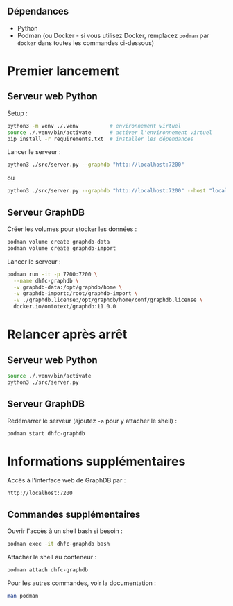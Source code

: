 ## Dépendances
- Python
- Podman (ou Docker - si vous utilisez Docker, remplacez `podman` par `docker` dans toutes les commandes ci-dessous)

# Premier lancement

## Serveur web Python

Setup :
```bash
python3 -m venv ./.venv          # environnement virtuel
source ./.venv/bin/activate      # activer l'environnement virtuel
pip install -r requirements.txt  # installer les dépendances
```

Lancer le serveur :
```bash
python3 ./src/server.py --graphdb "http://localhost:7200" 
```
ou
```bash
python3 ./src/server.py --graphdb "http://localhost:7200" --host "localhost" --port 5000
```

## Serveur GraphDB

Créer les volumes pour stocker les données :
```bash
podman volume create graphdb-data
podman volume create graphdb-import
```

Lancer le serveur :
```bash
podman run -it -p 7200:7200 \
  --name dhfc-graphdb \
  -v graphdb-data:/opt/graphdb/home \
  -v graphdb-import:/root/graphdb-import \
  -v ./graphdb.license:/opt/graphdb/home/conf/graphdb.license \
  docker.io/ontotext/graphdb:11.0.0
```

# Relancer après arrêt

## Serveur web Python
```bash
source ./.venv/bin/activate
python3 ./src/server.py
```

## Serveur GraphDB
Redémarrer le serveur (ajoutez `-a` pour y attacher le shell) :
```bash
podman start dhfc-graphdb
```

# Informations supplémentaires

Accès à l'interface web de GraphDB par :
```
http://localhost:7200
```

## Commandes supplémentaires

Ouvrir l'accès à un shell bash si besoin :
```bash
podman exec -it dhfc-graphdb bash
```

Attacher le shell au conteneur :
```bash
podman attach dhfc-graphdb
```

Pour les autres commandes, voir la documentation :
```bash
man podman
```